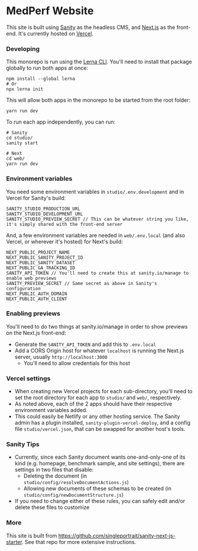 # MedPerf Website

This site is built using [Sanity](https://sanity.io/) as the headless CMS, and [Next.js](https://nextjs.org/) as the front-end. It's currently hosted on [Vercel](https://vercel.com/).

### Developing

This monorepo is run using the [Lerna CLI](https://github.com/lerna/lerna). You'll need to install that package globally to run both apps at once:

```
npm install --global lerna
# Or
npx lerna init
```

This will allow both apps in the monorepo to be started from the root folder:

```
yarn run dev
```

To run each app independently, you can run:

```
# Sanity
cd studio/
sanity start

# Next
cd web/
yarn run dev
```

### Environment variables

You need some environment variables in `studio/.env.development` and in Vercel for Sanity's build:

```
SANITY_STUDIO_PRODUCTION_URL
SANITY_STUDIO_DEVELOPMENT_URL
SANITY_STUDIO_PREVIEW_SECRET // This can be whatever string you like, it's simply shared with the front-end server
```

And, a few environment variables are needed in `web/.env.local` (and also Vercel, or wherever it's hosted) for Next's build:

```
NEXT_PUBLIC_PROJECT_NAME
NEXT_PUBLIC_SANITY_PROJECT_ID
NEXT_PUBLIC_SANITY_DATASET
NEXT_PUBLIC_GA_TRACKING_ID
SANITY_API_TOKEN // You'll need to create this at sanity.io/manage to enable web previews
SANITY_PREVIEW_SECRET // Same secret as above in Sanity's configuration
NEXT_PUBLIC_AUTH_DOMAIN
NEXT_PUBLIC_AUTH_CLIENT
```

### Enabling previews

You'll need to do two things at sanity.io/manage in order to show previews on the Next.js front-end:
- Generate the `SANITY_API_TOKEN` and add this to `.env.local`
- Add a CORS Origin host for whatever `localhost` is running the Next.js server, usually `http://localhost:3000`
  - You'll need to allow credentials for this host


### Vercel settings

- When creating new Vercel projects for each sub-directory, you'll need to set the root directory for each app to `studio/` and `web/`, respectively.
- As noted above, each of the 2 apps should have their respective environment variables added.
- This could easily be Netlify or any other hosting service. The Sanity admin has a plugin installed, `sanity-plugin-vercel-deploy`, and a config file `studio/vercel.json`, that can be swapped for another host's tools.

### Sanity Tips

- Currently, since each Sanity document wants one-and-only-one of its kind (e.g. homepage, benchmark sample, and site settings), there are settings in two files that disable:
  - Deleting the document (in `studio/config/resolveDocumentActions.js`)
  - Allowing new documents of these schemas to be created (in `studio/config/newDocumentStructure.js`)
- If you need to change either of these rules, you can safely edit and/or delete these files to customize

### More

This site is built from https://github.com/singleportrait/sanity-next-js-starter. See that repo for more extensive instructions.